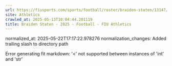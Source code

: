 ```yaml
---
url: https://fiusports.com/sports/football/roster/braiden-staten/13147/
site: Athletics
crawled_at: 2025-05-13T10:04:44.201119
title: Braiden Staten - 2025 - Football - FIU Athletics
---
```

normalized_at: 2025-05-22T17:17:22.978276
normalization_changes: Added trailing slash to directory path

Error generating fit markdown: '<' not supported between instances of 'int' and 'str'